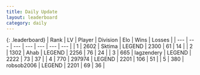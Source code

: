 ```yaml
---
title: Daily Update
layout: leaderboard
category: daily
---
```


{: .leaderboard}
| Rank | LV | Player | Division | Elo | Wins | Losses |
| --- | --- | --- | --- | --- | --- | --- |
| <span data-change="0">1</span> | 2602 | <span title="ID: 353063">Sktima</span> | LEGEND | <span data-change="32">2300</span> | <span data-change="10">61</span> | <span data-change="0">14</span> |
| <span data-change="0">2</span> | 1302 | <span title="ID: 402846">Ahab</span> | LEGEND | <span data-change="30">2256</span> | <span data-change="10">76</span> | <span data-change="2">24</span> |
| <span data-change="0">3</span> | 665 | <span title="ID: 628282">lagzendery</span> | LEGEND | <span data-change="0">2222</span> | <span data-change="0">73</span> | <span data-change="0">37</span> |
| <span data-change="1">4</span> | 770 | <span title="ID: 544038">297974</span> | LEGEND | <span data-change="-5">2201</span> | <span data-change="5">106</span> | <span data-change="4">51</span> |
| <span data-change="8">5</span> | 380 | <span title="ID: 413188">robsob2006</span> | LEGEND | <span data-change="73">2201</span> | <span data-change="11">69</span> | <span data-change="4">36</span> |